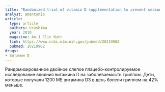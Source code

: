 ```yaml
---
title: "Randomized trial of vitamin D supplementation to prevent seasonal influenza A in schoolchildren"
analyst: amantonio
article:
  type: article
  authors: Urashima
  year: 2010
  magazine: Am J Clin Nutr
  link: https://www.ncbi.nlm.nih.gov/pubmed/20219962
  pubmed: 20219962
drugs:
- Витамин D
---
```


Рандомизированное двойное слепое плацебо-контролируемое исследование влияния витамина D на заболеваемость гриппом. Дети, которые получали 1200 МЕ витамина D3 в день болели гриппом на 42% меньше.
